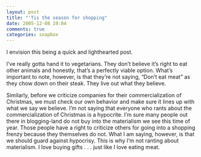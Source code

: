 ```yaml
---
layout: post
title: "'Tis the season for shopping"
date: 2005-12-08 19:04
comments: true
categories: soapbox 
---
```


I envision this being a quick and lighthearted post.

I&#8217;ve really gotta hand it to vegetarians.  They don&#8217;t believe it&#8217;s right to eat other animals and honestly, that&#8217;s a perfectly viable option.  What&#8217;s important to note, however, is that they&#8217;re not saying, &#8220;Don&#8217;t eat meat&#8221; as they chow down on their steak.  They live out what they believe.

Similarly, before we criticize companies for their commercialization of Christmas, we must check our own behavior and make sure it lines up with what we say we believe.  I&#8217;m not saying that everyone who rants about the commercialization of Christmas is a hypocrite.  I&#8217;m sure many people out there in blogging-land do not buy into the materialism we see this time of year.  Those people have a right to criticize others for going into a shopping frenzy because they themselves do not.  What I am saying, however, is that we should guard against hypocrisy.  This is why I&#8217;m not ranting about materialism.  I love buying gifts . . . just like I love eating meat.